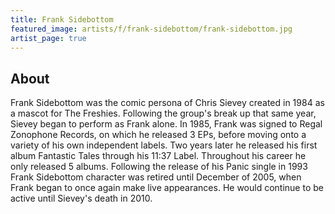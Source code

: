 ```yaml
---
title: Frank Sidebottom
featured_image: artists/f/frank-sidebottom/frank-sidebottom.jpg
artist_page: true
---
```

## About

Frank Sidebottom was the comic persona of Chris Sievey created in 1984 as a mascot for The Freshies. Following the group's break up that same year, Sievey began to perform as Frank alone. In 1985, Frank was signed to Regal Zonophone Records, on which he released 3 EPs, before moving onto a variety of his own independent labels. Two years later he released his first album Fantastic Tales through his 11:37 Label. Throughout his career he only released 5 albums. Following the release of his Panic single in 1993 Frank Sidebottom character was retired until December of 2005, when Frank began to once again make live appearances. He would continue to be active until Sievey's death in 2010.

